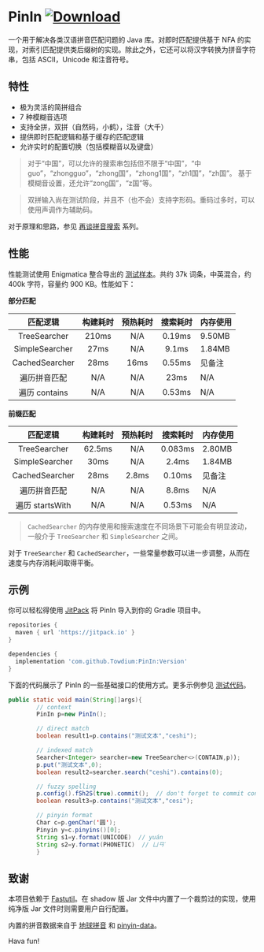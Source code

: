 # PinIn [![Download][7]][8]

一个用于解决各类汉语拼音匹配问题的 Java 库。对即时匹配提供基于 NFA 的实现，对索引匹配提供类后缀树的实现。除此之外，它还可以将汉字转换为拼音字符串，包括 ASCII，Unicode 和注音符号。

## 特性

- 极为灵活的简拼组合
- 7 种模糊音选项
- 支持全拼，双拼（自然码，小鹤），注音（大千）
- 提供即时匹配逻辑和基于缓存的匹配逻辑
- 允许实时的配置切换（包括模糊音以及键盘）

> 对于“中国”，可以允许的搜索串包括但不限于“中国”，“中guo”，“zhongguo”，“zhong国”，“zhong1国”，“zh1国”，“zh国”。
  基于模糊音设置，还允许“zong国”，“z国”等。

> 双拼输入尚在测试阶段，并且不（也不会）支持字形码。重码过多时，可以使用声调作为辅助码。

对于原理和思路，参见 [再谈拼音搜索][5] 系列。

## 性能

性能测试使用 Enigmatica 整合导出的 [测试样本][1]。共约 37k 词条，中英混合，约 400k 字符，容量约 900 KB。性能如下：

__部分匹配__

| 匹配逻辑 | 构建耗时 | 预热耗时 | 搜索耗时 | 内存使用 |
|:------:|:------:|:--------:|:-------:|-------|
| TreeSearcher | 210ms | N/A | 0.19ms | 9.50MB |
| SimpleSearcher | 27ms | N/A | 9.1ms | 1.84MB |
| CachedSearcher | 28ms | 16ms | 0.55ms | 见备注 |
| 遍历拼音匹配 | N/A | N/A | 23ms | N/A |
| 遍历 contains | N/A | N/A | 0.53ms | N/A |

__前缀匹配__

| 匹配逻辑 | 构建耗时 | 预热耗时 | 搜索耗时 | 内存使用 |
|:------:|:------:|:--------:|:-------:|-------|
| TreeSearcher | 62.5ms | N/A | 0.083ms | 2.80MB |
| SimpleSearcher | 30ms | N/A | 2.4ms | 1.84MB |
| CachedSearcher | 28ms | 2.8ms | 0.10ms | 见备注 |
| 遍历拼音匹配 | N/A | N/A | 8.8ms | N/A |
| 遍历 startsWith | N/A | N/A | 0.53ms | N/A |

> `CachedSearcher` 的内存使用和搜索速度在不同场景下可能会有明显波动，一般介于 `TreeSearcher` 和 `SimpleSearcher` 之间。

对于 `TreeSearcher` 和 `CachedSearcher`，一些常量参数可以进一步调整，从而在速度与内存消耗间取得平衡。

## 示例

你可以轻松得使用 [JitPack][8] 将 PinIn 导入到你的 Gradle 项目中。

```groovy
repositories {
  maven { url 'https://jitpack.io' }
}

dependencies {
  implementation 'com.github.Towdium:PinIn:Version'
}
```

下面的代码展示了 PinIn 的一些基础接口的使用方式。更多示例参见 [测试代码][2]。

```java
public static void main(String[]args){
        // context
        PinIn p=new PinIn();

        // direct match
        boolean result1=p.contains("测试文本","ceshi");

        // indexed match
        Searcher<Integer> searcher=new TreeSearcher<>(CONTAIN,p));
        p.put("测试文本",0);
        boolean result2=searcher.search("ceshi").contains(0);

        // fuzzy spelling
        p.config().fSh2S(true).commit();  // don't forget to commit config
        boolean result3=p.contains("测试文本","cesi");

        // pinyin format
        Char c=p.genChar('圆');
        Pinyin y=c.pinyins()[0];
        String s1=y.format(UNICODE)  // yuán
        String s2=y.format(PHONETIC)  // ㄩㄢˊ
        }
```

## 致谢

本项目依赖于 [Fastutil][6]。在 shadow 版 Jar 文件中内置了一个裁剪过的实现，使用纯净版 Jar 文件时则需要用户自行配置。

内置的拼音数据来自于 [地球拼音][3] 和 [pinyin-data][4]。

Hava fun!

[1]: /src/test/resources/me/towdium/pinin/small.txt

[2]: /src/test/java/me/towdium/pinin/PinInTest.java

[3]: https://github.com/rime/rime-terra-pinyin

[4]: https://github.com/mozillazg/pinyin-data

[5]: https://www.towdium.me/2019/11/05/pinyin-search-again-1/

[6]: http://fastutil.di.unimi.it/

[7]: https://img.shields.io/jitpack/v/github/towdium/pinin

[8]: https://jitpack.io/#Towdium/PinIn
